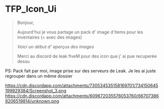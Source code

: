 # TFP_Icon_Ui

> Bonjour, 
> 
> Aujourd'hui je vous partage un pack d' image d'items pour les inventaires (= avec des images) 
> 
> 
> *Voici un début d' aperçus des images*
>
> Merci au discord de leak fiveM pour des icon que j' ai pue recuperée dessu 

PS: Pack fait par moi, image prise sur des serveurs de Leak. Je les ai juste regrouper dans un même dossier 


https://cdn.discordapp.com/attachments/730534535158169701/734150645199929384/Screenshot_3.png
https://cdn.discordapp.com/attachments/609672035576053760/667073869206519814/unknown.png
